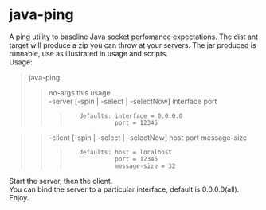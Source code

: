 java-ping
=========

A ping utility to baseline Java socket perfomance expectations.
The dist ant target will produce a zip you can throw at your servers.
The jar produced is runnable, use as illustrated in usage and scripts.</br>
Usage:
>java-ping:</br>
>>   no-args   this usage</br>
>>    -server [-spin | -select | -selectNow] interface port</br> 
>>>        defaults: interface = 0.0.0.0
>>>                  port = 12345

>>    -client [-spin | -select | -selectNow] host port message-size </br>
>>>        defaults: host = localhost
>>>                  port = 12345
>>>                  message-size = 32

Start the server, then the client.</br>
You can bind the server to a particular interface, default is 0.0.0.0(all). Enjoy.
